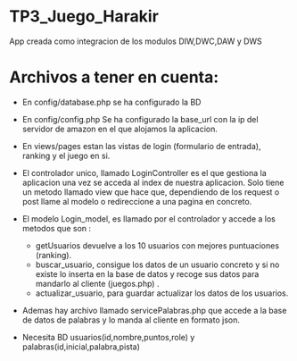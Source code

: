 # TP3_Juego_Harakir
App creada como integracion de los modulos DIW,DWC,DAW y DWS

# Archivos a tener en cuenta:

- En config/database.php se ha configurado la BD
- En config/config.php Se ha configurado la base_url con la ip del servidor de amazon en el que alojamos la aplicacion.
- En views/pages estan las vistas de login (formulario de entrada), ranking y el juego en si.
- El controlador unico, llamado LoginController es el que gestiona la aplicacion una vez se acceda al index de nuestra aplicacion. Solo tiene un metodo llamado view que hace que, dependiendo de los request o post llame al modelo o redireccione a una pagina en concreto.
- El modelo Login_model, es llamado por el controlador y accede a los metodos que son : 
	- getUsuarios devuelve a los 10 usuarios con mejores puntuaciones (ranking).
	- buscar_usuario, consigue los datos de un usuario concreto y si no existe lo inserta en la base de datos y recoge sus datos para mandarlo al cliente (juegos.php) .
	- actualizar_usuario, para guardar actualizar los datos de los usuarios.

- Ademas hay archivo llamado servicePalabras.php que accede a la base de datos de palabras y lo manda al cliente en formato json.
 - Necesita BD usuarios(id,nombre,puntos,role) y palabras(id,inicial,palabra,pista)
